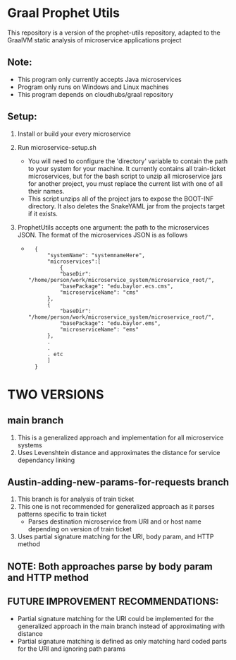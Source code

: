 # Graal Prophet Utils

This repository is a version of the prophet-utils repository, adapted to the GraalVM static analysis of microservice applications project

## Note:
- This program only currently accepts Java microservices
- Program only runs on Windows and Linux machines
- This program depends on cloudhubs/graal repository

## Setup:
1. Install or build your every microservice
2. Run microservice-setup.sh
    - You will need to configure the 'directory' variable to contain the path to your system for your machine. It currently contains all train-ticket microservices, but for the bash script to unzip all microservice jars for another project, you must replace the current list with one of all their names.
    - This script unzips all of the project jars to expose the BOOT-INF directory. It also deletes the SnakeYAML jar from the projects target if it exists.

3. ProphetUtils accepts one argument: the path to the microservices JSON. The format of the microservices JSON is as follows
    - ```
        {
            "systemName": "systemnameHere",
            "microservices":[
                {
                "baseDir": "/home/person/work/microservice_system/microservice_root/",
                "basePackage": "edu.baylor.ecs.cms",
                "microserviceName": "cms"
            },
            {
                "baseDir": "/home/person/work/microservice_system/microservice_root/",
                "basePackage": "edu.baylor.ems",
                "microserviceName": "ems"
            },
            .
            .
            . etc
            ]
        }
        ```


# TWO VERSIONS

## main branch
1. This is a generalized approach and implementation for all microservice systems
2. Uses Levenshtein distance and approximates the distance for service dependancy linking

## Austin-adding-new-params-for-requests branch
1. This branch is for analysis of train ticket
2. This one is not recommended for generalized approach as it parses patterns specific to train ticket
    * Parses destination microservice from URI and or host name depending on version of train ticket
3. Uses partial signature matching for the URI, body param, and HTTP method

## NOTE: Both approaches parse by body param and HTTP method

## FUTURE IMPROVEMENT RECOMMENDATIONS:
- Partial signature matching for the URI could be implemented for the generalized approach in the main branch instead of approximating with distance
- Partial signature matching is defined as only matching hard coded parts for the URI and ignoring path params
